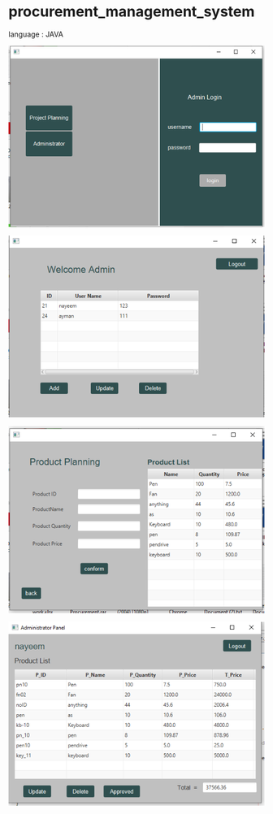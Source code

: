 # procurement_management_system



language : JAVA

![](images/1.PNG)

![](images/2.PNG)

![](images/3.PNG)

![](images/4.PNG)
